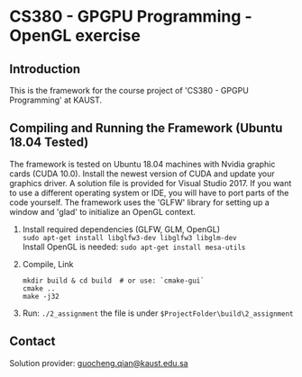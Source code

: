 # CS380 - GPGPU Programming - OpenGL exercise

## Introduction

This is the framework for the course project of 'CS380 - GPGPU Programming' at KAUST. 

## Compiling and Running the Framework (Ubuntu 18.04 Tested)
The framework is tested on Ubuntu 18.04 machines with Nvidia graphic cards (CUDA 10.0).
Install the newest version of CUDA and update your graphics driver.
A solution file is provided for Visual Studio 2017.
If you want to use a different operating system or IDE, you will have to port parts of the code yourself.
The framework uses the 'GLFW' library for setting up a window and 'glad' to initialize an OpenGL context.


1. Install required dependencies (GLFW, GLM, OpenGL)  
   `sudo apt-get install libglfw3-dev libglfw3 libglm-dev`  
   Install OpenGL is needed: `sudo apt-get install mesa-utils`

2. Compile, Link

   ```shell
   mkdir build & cd build  # or use: `cmake-gui`
   cmake ..
   make -j32
   ```

3. Run:
`./2_assignment`
the file is under `$ProjectFolder\build\2_assignment`

## Contact
Solution provider: guocheng.qian@kaust.edu.sa

